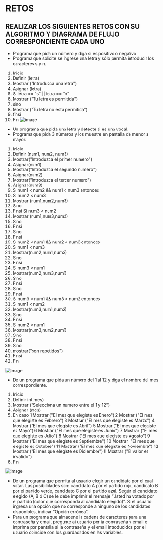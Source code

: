 # RETOS
## REALIZAR LOS SIGUIENTES RETOS CON SU ALGORITMO Y DIAGRAMA DE FLUJO CORRESPONDIENTE CADA UNO 

* Programa que pida un número y diga si es positivo o negativo
* Programa que solicite se ingrese una letra y sólo permita introducir los caracteres s y n.

1. Inicio
2. Definir (letra)
3. Mostrar ("Introduzca una letra")
4. Asignar (letra)
5. Si letra == "s" || letra == "n"
6. Mostrar ("Tu letra es permitida")
7. sino
8. Mostrar ("Tu letra no esta permitida")
9. finsi
10. Fin
![image](https://user-images.githubusercontent.com/34118685/164291189-489fe20c-2507-4c3c-a566-313bcbddfa95.png)





* Un programa que pida una letra y detecte si es una vocal. 
* Programa que pida 3 números y los muestre en pantalla de menor a mayor.  

1. Inicio
2. Definir (num1, num2, num3)
3. Mostrar("Introduzca el primer numero")
4. Asignar(num1)
5. Mostrar("Introduzca el segundo numero")
6. Asignar(num2)
7. Mostrar("Introduzca el tercer numero")
8. Asignar(num3)
9. Si num1 < num2 && num1 < num3 entonces
10.   Si num2 < num3
11.   Mostrar (num1,num2,num3)
12.   Sino
13.   Finsi
      Si num3 < num2
14.   Mostrar (num1,num3,num2)
15.   Sino
16.   Finsi
17. Sino
18. Finsi
19. Si num2 < num1 && num2 < num3 entonces
20.   Si num1 < num3
21.   Mostrar(num2,num1,num3)
22.   Sino
23.   Finsi
24.   Si num3 < num1
25.   Mostrar(num2,num3,num1)
26.   Sino
27.   Finsi
28. Sino
29. Finsi
30. Si num3 < num1 && num3 < num2 entonces
31.   Si num1 < num2
32.   Mostrar(num3,num1,num2)
33.   Sino
34.   Finsi
35.   Si num2 < num1
36.   Mostrar(num3,num2,num1)
37.   Sino 
38.   Finsi
39. Sino
40. mostrar("son repetidos")
41. Finsi
42. Fin

![image](https://user-images.githubusercontent.com/34118685/164295175-c4b867dd-441a-4f7b-8979-35211b0bdb8c.png)




* De un programa que pida un número del 1 al 12 y diga el nombre del mes correspondiente.

1. Inicio
2. Definir int(mes) 
3. Mostrar ("Selecciona un numero entre el 1 y 12")
4. Asignar (mes)
5. En caso
      1 Mostrar ("El mes que elegiste es Enero")
      2 Mostrar ("El mes que elegiste es Febrero")
      3 Mostrar ("El mes que elegiste es Marzo")
      4 Mostrar ("El mes que elegiste es Abril")
      5 Mostrar ("El mes que elegiste es Mayo")
      6 Mostrar ("El mes que elegiste es Junio")
      7 Mostrar ("El mes que elegiste es Julio")
      8 Mostrar ("El mes que elegiste es Agosto")
      9 Mostrar ("El mes que elegiste es Septiembre")
      10 Mostrar ("El mes que elegiste es Octubre")
      11 Mostrar ("El mes que elegiste es Noviembre")
      12 Mostrar ("El mes que elegiste es Diciembre")
      !! Mostrar ("El valor es invalido")
 6. Fin
 
 ![image](https://user-images.githubusercontent.com/34118685/164525520-e3206978-cb40-45b2-9332-55a44b28b009.png)

 
* De un programa que permita al usuario elegir un candidato por el cual votar. Las posibilidades son: candidato A por el partido rojo, candidato B por el partido verde, candidato C por el partido azul. Según el candidato elegido (A, B ó C) se le debe imprimir el mensaje “Usted ha votado por el partido [color que corresponda al candidato elegido]”. Si el usuario ingresa una opción que no corresponde a ninguno de los candidatos disponibles, indicar “Opción errónea”.
* Para un programa que almacene la cadena de caracteres para una contraseña y email, pregunte al usuario por la contraseña y email e imprima por pantalla si la contraseña y el email introducidos por el usuario coincide con los guardadados en las variables.
